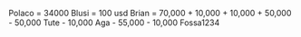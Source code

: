 Polaco = 34000
Blusi = 100 usd
Brian = 70,000 + 10,000 + 10,000 + 50,000 - 50,000
Tute - 10,000
Aga - 55,000 - 10,000 
Fossa1234